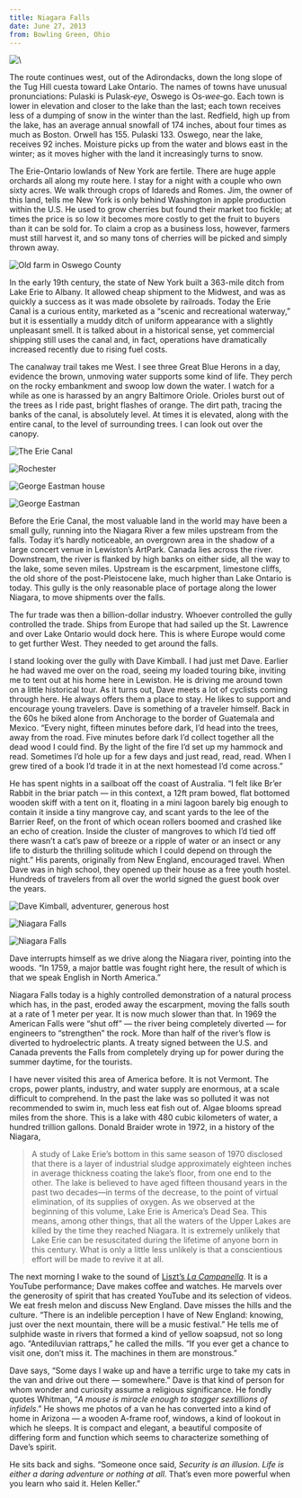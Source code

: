 ```yaml
---
title: Niagara Falls
date: June 27, 2013
from: Bowling Green, Ohio
---
```


![\ ](/images/biking/P1180041.jpg)

The route continues west, out of the Adirondacks, down the long slope of the Tug
Hill cuesta toward Lake Ontario.  The names of towns have unusual
pronunciations: Pulaski is Pulask&#8209;<i>eye</i>, Oswego is
Os&#8209;<i>wee</i>&#8209;go. Each town is lower in elevation and closer to the
lake than the last; each town receives less of a dumping of snow in the winter
than the last. Redfield, high up from the lake,  has an average annual snowfall
of 174 inches, about four times as much as Boston. Orwell has 155. Pulaski 133.
Oswego, near the lake, receives 92 inches. Moisture picks up from the water and
blows east in the winter; as it moves higher with the land it increasingly turns
to snow.

The Erie-Ontario lowlands of New York are fertile. There are huge apple
orchards all along my route here. I stay for a night with a couple who own sixty
acres. We walk through crops of Idareds and Romes. Jim, the owner of this land,
tells me New York is only behind Washington in apple production within the U.S.
He used to grow cherries but found their market too fickle; at times the price
is so low it becomes more costly to get the fruit to buyers than it can be sold
for. To claim a crop as a business loss, however, farmers must still harvest it,
and so many tons of cherries will be picked and simply thrown away.

![Old farm in Oswego County](/images/biking/P1170957.jpg)

In the early 19th century, the state of New York built a 363-mile ditch from
Lake Erie to Albany. It allowed cheap shipment to the Midwest, and was as
quickly a success as it was made obsolete by railroads. Today the Erie Canal is
a curious entity, marketed as a “scenic and recreational waterway,” but it is
essentially a muddy ditch of uniform appearance with a slightly unpleasant
smell. It is talked about in a historical sense, yet commercial shipping still
uses the canal and, in fact, operations have dramatically increased recently due
to rising fuel costs.

The canalway trail takes me West. I see three Great Blue Herons in a day,
evidence the brown, unmoving water supports some kind of life. They perch on the
rocky embankment and swoop low down the water. I watch for a while as one is
harassed by an angry Baltimore Oriole. Orioles burst out of the trees as I ride
past, bright flashes of orange. The dirt path, tracing the banks of the canal,
is absolutely level.  At times it is elevated, along with the entire canal, to
the level of surrounding trees. I can look out over the canopy.

![The Erie Canal](/images/biking/P1180029.jpg)

![Rochester](/images/biking/P1180026.jpg)

![George Eastman house](/images/biking/P1170993.jpg)

![George Eastman](/images/biking/P1170989.jpg)

Before the Erie Canal, the most valuable land in the world may have been a
small gully, running into the Niagara River a few miles upstream from the falls.
Today it’s hardly noticeable, an overgrown area in the shadow of a large concert
venue in Lewiston’s ArtPark. Canada lies across the river. Downstream, the river
is flanked by high banks on either side, all the way to the lake, some seven
miles. Upstream is the escarpment, limestone cliffs, the old shore of the
post-Pleistocene lake, much higher than Lake Ontario is today. This gully is the
only reasonable place of portage along the lower Niagara, to move shipments over the
falls.

The fur trade was then a billion-dollar industry. Whoever controlled the gully
controlled the trade. Ships from Europe that had sailed up the St. Lawrence and
over Lake Ontario would dock here. This is where Europe would come to get
further West. They needed to get around the falls.

I stand looking over the gully with Dave Kimball. I had just met Dave.
Earlier he had waved me over on the road, seeing my loaded touring bike,
inviting me to tent out at his home here in Lewiston. He is driving me
around town on a little historical tour. As it turns out, Dave meets a lot of
cyclists coming through here. He always offers them a place to stay. He likes to
support and encourage young travelers. Dave is something of a traveler himself.
Back in the 60s he biked alone from Anchorage to the border of Guatemala and
Mexico.  “Every night, fifteen minutes before dark, I’d head into the trees,
away from the road.  Five minutes before dark I’d collect together all the dead
wood I could find. By the light of the fire I’d set up my hammock and read.
Sometimes I’d hole up for a few days and just read, read, read. When I grew
tired of a book I’d trade it in at the next homestead I’d come across.”

He has spent nights in a sailboat off the coast of Australia. “I felt like Br’er
Rabbit in the briar patch — in this context, a 12ft pram bowed, flat bottomed
wooden skiff with a tent on it, floating in a mini lagoon barely big enough to
contain it inside a tiny mangrove cay, and scant yards to the
lee of the Barrier Reef, on the front of which ocean rollers boomed and crashed
like an echo of creation. Inside the cluster of mangroves to which I’d tied off
there wasn’t a cat’s paw of breeze or a ripple of water or an insect or any life
to disturb the thrilling solitude which I could depend on through the night.”
His parents, originally from New England, encouraged travel. When Dave was in
high school, they opened up their house as a free youth hostel. Hundreds of
travelers from all over the world signed the guest book over the years.

![Dave Kimball, adventurer, generous host](/images/biking/P1180082.jpg)

![Niagara Falls](/images/biking/P1180116.jpg)

![Niagara Falls](/images/biking/P1180135.jpg)

Dave interrupts himself as we drive along the Niagara river, pointing into the
woods.  “In 1759, a major battle was fought right here, the result of which is
that we speak English in North America.”

Niagara Falls today is a highly controlled demonstration of a natural process
which has, in the past, eroded away the escarpment, moving the falls
south at a rate of 1 meter per year. It is now much slower than that.  In 1969 the
American Falls were “shut off” — the river being completely diverted — for
engineers to “strengthen” the rock.  More than half of the river’s flow is
diverted to hydroelectric plants. A treaty signed between the U.S. and Canada
prevents the Falls from completely drying up for power during the summer
daytime, for the tourists.

I have never visited this area of America before. It is not Vermont. The crops,
power plants, industry, and water supply are enormous, at a scale difficult to
comprehend.  In the past the lake was so polluted it was not recommended to swim
in, much less eat fish out of. Algae blooms spread miles from the shore. This is
a lake with 480 cubic kilometers of water, a hundred trillion gallons. Donald
Braider wrote in 1972, in a history of the Niagara,

> A study of Lake Erie’s bottom in this same season of 1970 disclosed that there
> is a layer of industrial sludge approximately eighteen inches in average
> thickness coating the lake’s floor, from one end to the other. The lake is
> believed to have aged fifteen thousand years in the past two decades—in terms
> of the decrease, to the point of virtual elimination, of its supplies of
> oxygen. As we observed at the beginning of this volume, Lake Erie is America’s
> Dead Sea. This means, among other things, that all the waters of the Upper
> Lakes are killed by the time they reached Niagara. It is extremely unlikely
> that Lake Erie can be resuscitated during the lifetime of anyone born in this
> century. What is only a little less unlikely is that a conscientious effort
> will be made to revive it at all.

The next morning I wake to the sound of [Liszt’s _La
Campanella_](http://www.youtube.com/watch?v=hEnfZjqMSy0). It is a YouTube
performance; Dave makes coffee and watches. He marvels over the generosity of
spirit that has created YouTube and its selection of videos. We eat
fresh melon and discuss New England. Dave misses the hills and the culture.
“There is an indelible perception I have of New England: knowing, just over the
next mountain, there will be a music festival.” He tells me of sulphide waste in
rivers that formed a kind of yellow soapsud, not so long ago.  “Antediluvian
rattraps,” he called the mills. “If you ever get a chance to visit one, don’t
miss it. The machines in them are monstrous.”

Dave says, “Some days I wake up and have a terrific urge to take my cats in the
van and drive out there — somewhere.” Dave is that kind of person for whom
wonder and curiosity assume a religious significance. He fondly quotes Whitman, “_A
mouse is miracle enough to stagger sextillions of infidels_.” He shows me photos
of a van he has converted into a kind of home in Arizona — a wooden A-frame
roof, windows, a kind of lookout in which he sleeps. It is compact and elegant,
a beautiful composite of differing form and function which seems to characterize
something of Dave’s spirit.

He sits back and sighs. “Someone once said, _Security is an illusion. Life is
either a daring adventure or nothing at all._ That’s even
more powerful when you learn who said it. Helen Keller.”

